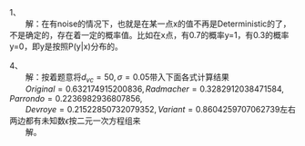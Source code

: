 
1、  
&emsp;&emsp;解：在有noise的情况下，也就是在某一点x的值不再是Deterministic的了，不是确定的，存在着一定的概率值。比如在x点，有0.7的概率y=1，有0.3的概率y=0，即y是按照P(y|x)分布的。  


4、  
&emsp;&emsp;解：按着题意将$d_{vc}=50, \sigma=0.05$带入下面各式计算结果  
&emsp;&emsp;$Original=0.632174915200836,Radmacher=0.3282912038471584,Parrondo=0.2236982936807856,$  
&emsp;&emsp;$Devroye=0.21522850732079352,Variant=0.8604259707062739$左右两边都有未知数$\epsilon$按二元一次方程组来  
&emsp;&emsp;解。
